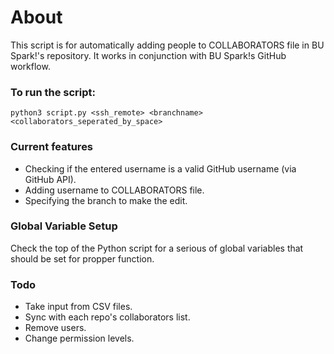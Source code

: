 # About
This script is for automatically adding people to COLLABORATORS file in BU Spark!'s repository.
It works in conjunction with BU Spark!s GitHub workflow.

### To run the script:
`python3 script.py <ssh_remote> <branchname> <collaborators_seperated_by_space>`

### Current features
- Checking if the entered username is a valid GitHub username (via GitHub API).
- Adding username to COLLABORATORS file.
- Specifying the branch to make the edit.

### Global Variable Setup
Check the top of the Python script for a serious of global variables that should be set for propper function.

### Todo
- Take input from CSV files.
- Sync with each repo's collaborators list.
- Remove users.
- Change permission levels.

